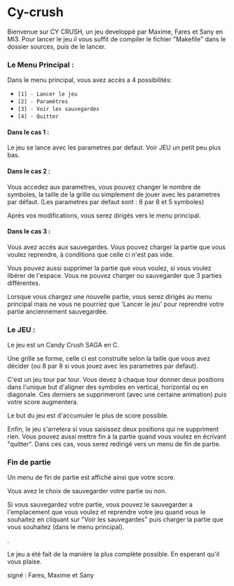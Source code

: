 # Cy-crush

Bienvenue sur CY CRUSH, un jeu developpé par Maxime, Fares et Sany en MI3.
Pour lancer le jeu il vous suffit de compiler le fichier "Makefile" dans le dossier sources, puis de le lancer.


### **Le Menu Principal :**

Dans le menu principal, vous avez accès a 4 possibilités:


* `[1] - Lancer le jeu`
* `[2] - Paramètres`
* `[3] - Voir les sauvegardes`
* `[4] - Quitter`



#### **Dans le cas 1 :**

Le jeu se lance avec les parametres par defaut. Voir JEU un petit peu plus bas.

#### **Dans le cas 2 :**

Vous accedez aux parametres, vous pouvez changer le nombre de symboles, la taille de la grille ou simplement de jouer 
avec les parametres par défaut. (Les parametres par defaut sont : 8 par 8 et 5 symboles)

Après vos modifications, vous serez dirigés vers le menu principal.

#### **Dans le cas 3 :**

Vous avez accès aux sauvegardes. Vous pouvez charger la partie que vous voulez reprendre, à conditions que
celle ci n'est pas vide.

Vous pouvez aussi supprimer la partie que vous voulez, si vous voulez libérer de l'espace.
Vous ne pouvez charger ou sauvegarder que 3 parties différentes.

Lorsque vous chargez une nouvelle partie, vous serez dirigés au menu principal mais ne vous ne pourriez que 'Lancer le jeu'
pour reprendre votre partie anciennement sauvegardée.

### **Le JEU :**

Le jeu est un Candy Crush SAGA en C.

Une grille se forme, celle ci est construite selon la taille que vous avez décider (ou 8 par 8 si vous jouez avec les parametres par defaut).

C'est un jeu tour par tour. Vous devez à chaque tour donner deux positions dans l'unique but d'aligner des symboles
en vertical, horizontal ou en diagonale. Ces derniers se supprimeront (avec une certaine animation) puis votre score augmentera.

Le but du jeu est d'accumuler le plus de score possible.

Enfin, le jeu s'arretera si vous saisissez deux positions qui ne suppriment rien. Vous pouvez aussi mettre fin à la partie quand vous voulez en écrivant "quitter". Dans ces cas, vous serez redirigé vers un menu 
de fin de partie.

### **Fin de partie**

Un menu de fin de partie est affiché ainsi que votre score.

Vous avez le choix de sauvegarder votre partie ou non.

Si vous sauvegardez votre partie, vous pouvez le sauvegarder a l'emplacement que vous voulez et reprendre votre jeu quand 
vous le souhaitez en cliquant sur "Voir les sauvegardes" puis charger la partie que vous souhaitez (dans le menu principal).

.

Le jeu a été fait de la manière la plus complète possible. En esperant qu'il vous plaise.

signé : Fares, Maxime et Sany
